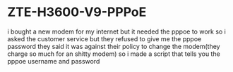 # ZTE-H3600-V9-PPPoE
i bought a new modem for my internet but it needed the pppoe to work so i asked the customer service but they refused to give me the pppoe password they said it was against their policy to change the modem(they charge so much for an shitty modem) so i made a script that tells you the pppoe username and password
